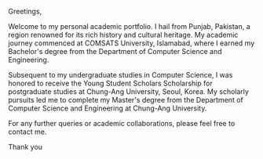 Greetings,

Welcome to my personal academic portfolio. I hail from Punjab, Pakistan, a region renowned for its rich history and cultural heritage. My academic journey commenced at COMSATS University, Islamabad, where I earned my Bachelor's degree from the Department of Computer Science and Engineering.

Subsequent to my undergraduate studies in Computer Science, I was honored to receive the Young Student Scholars Scholarship for postgraduate studies at Chung-Ang University, Seoul, Korea. My scholarly pursuits led me to complete my Master's degree from the Department of Computer Science and Engineering at Chung-Ang University.

For any further queries or academic collaborations, please feel free to contact me.

Thank you
